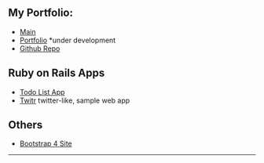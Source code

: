 ## My Portfolio:

- [Main](https://sephdev.github.io)
- [Portfolio](https://sephdev.github.io/_portfolio) *under development
- [Github Repo](https://github.com/sephdev)

## Ruby on Rails Apps

- [Todo List App](https://jt-todolist.herokuapp.com)
- [Twitr](jt-twitr.herokuapp.com) twitter-like, sample web app

## Others
- [Bootstrap 4 Site](https://sephdev.github.io/jt-bootstrap4)


**************************************************************


